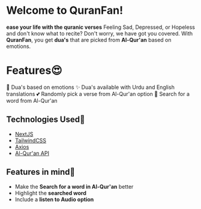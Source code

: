 # Welcome to QuranFan!

**ease your life with the quranic verses**
Feeling Sad, Depressed, or Hopeless and don't know what to recite? Don't worry, we have got you covered. With **QuranFan**, you get **dua's** that are picked from **Al-Qur'an** based on emotions.

# Features😍

📌 Dua's based on emotions
✨ Dua's available with Urdu and English translations
💕 Randomly pick a verse from Al-Qur'an option
📑 Search for a word from Al-Qur'an

## Technologies Used💪

- [NextJS](https://nextjs.org)
- [TailwindCSS](https://tailwindcss.com)
- [Axios](https://www.npmjs.com/package/axios)
- [Al-Qur'an API](https://alquran.cloud/api)

## Features in mind🤙

- Make the **Search for a word in Al-Qur'an** better
- Highlight the **searched word**
- Include a **listen to Audio option**
